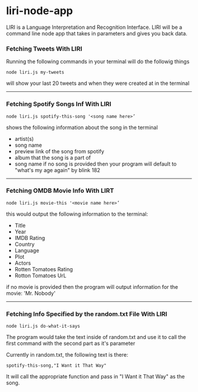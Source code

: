 # liri-node-app

LIRI is a Language Interpretation and Recognition Interface. LIRI will be a command line node app that takes in parameters and gives you back data.

### Fetching Tweets With LIRI

Running the following commands in your terminal will do the followig things

`node liri.js my-tweets`

will show your last 20 tweets and when they were created at in the terminal

----

### Fetching Spotify Songs Inf With LIRI

`node liri.js spotify-this-song '<song name here>’`

shows the following information about the song in the terminal

+ artist(s)
+ song name
+ preview link of the song from spotify
+ album that the song is a part of
+ song name
if no song is provided then your program will default to "what's my age again" by blink 182

----

### Fetching OMDB Movie Info With LIRT

`node liri.js movie-this '<movie name here>’`

this would output the following information to the terminal:

+ Title
+ Year
+ IMDB Rating
+ Country
+ Language
+ Plot
+ Actors
+ Rotten Tomatoes Rating
+ Rotton Tomatoes UrL

if no movie is provided then the program will output information for the movie: 'Mr. Nobody'

----

### Fetching Info Specified by the random.txt File With LIRI

`node liri.js do-what-it-says` 

The program would take the text inside of random.txt and use it to call the first command with the second part as it's parameter

Currently in random.txt, the following text is there:

`spotify-this-song,"I Want it That Way"`

It will call the appropriate function and pass in "I Want it That Way" as the song.